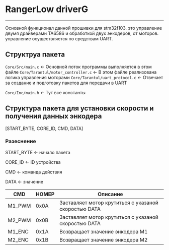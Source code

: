 # RangerLow driverG

-----


Основной функционал данной прошивки для stm32f103. это управление двумя драйверами TA6586 и обработкой двух энкодеров, от моторов. управление осуществляется по средствам UART.


## Структруа пакета

`Core/Src/main.c`                  <- Основной поток программы выполняется в этом файле
`Core/Tarantul/motor_controller.c` <- В этом файле реализована логика управления моторами
`Core/Tarantul/uart_protocol.c`    <- Отвечает за создание и подготовку пакетов для передачи в UART

`Core/Inc/main.h`                  <- Тут все константы




## Структура пакета для установки скорости и получения данных энкодера

[START_BYTE, CORE_ID, CMD, DATA]

### Разеснение

START_BYTE <- начало пакета

CORE_ID    <- ID устройства

CMD        <- команда действия

DATA       <- значение              


|CMD |НОМЕР| Описание|
|----|-----|---------|
|M1_PWM|0x0A|Заставляет мотор крутиться с указаной скоростью DATA|
|M2_PWM|0x0B|Заставляет мотор крутиться с указаной скоростью DATA|
|M1_ENC|0x1A|Возвращает значение энкодера M1|
|M2_ENC|0x1B|Возвращает значение энкодера M2|






